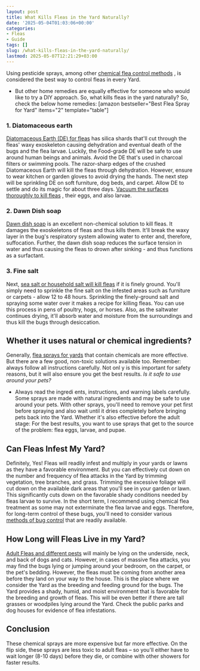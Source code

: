 ```yaml
---
layout: post
title: What Kills Fleas in the Yard Naturally?
date: '2025-05-04T01:03:06+00:00'
categories:
- Fleas
- Guide
tags: []
slug: /what-kills-fleas-in-the-yard-naturally/
lastmod: 2025-05-07T12:21:29+03:00
---
```


Using pesticide sprays, among other
[chemical flea control methods](https://extension.tennessee.edu/publications/Documents/PB1596.pdf)
, is considered the best way to control fleas in every Yard.
- But other home remedies are equally effective for someone who would like to try a DIY approach.
So,
what kills fleas in the yard naturally?
So, check the below home remedies:
[amazon bestseller="Best Flea Spray for Yard" items="2" template="table"]
### 1. Diatomaceous earth
[Diatomaceous Earth (DE) for fleas](https://pestpolicy.com/diatomaceous-earth-for-fleas/)
has silica shards that'll cut through the fleas' waxy exoskeleton causing dehydration and eventual death of the bugs and the flea larvae.
Luckily, the Food-grade DE will be safe to use around human beings and animals. Avoid the DE that's used in charcoal filters or swimming pools.
The razor-sharp edges of the crushed Diatomaceous Earth will kill the fleas through dehydration. However, ensure to wear kitchen or garden gloves to avoid drying the hands.
The next step will be sprinkling DE on soft furniture, dog beds, and carpet. Allow DE to settle and do its magic for about three days.
[Vacuum the surfaces thoroughly to kill fleas](https://pestpolicy.com/best-vacuum-for-fleas/)
, their eggs, and also larvae.
### 2. Dawn Dish soap
[Dawn dish soap](https://pestpolicy.com/dawn-dish-soap-for-fleas/)
is an excellent non-chemical solution to kill fleas. It damages the exoskeletons of fleas and thus kills them.
It'll break the waxy layer in the bug's respiratory system allowing water to enter and, therefore, suffocation.
Further, the dawn dish soap reduces the surface tension in water and thus causing the fleas to drown after sinking - and thus functions as a surfactant.
### 3. Fine salt
Next,
[sea salt or household salt will kill fleas](https://pestpolicy.com/does-salt-kill-fleas/)
if it is finely ground. You'll simply need to sprinkle the fine salt on the infested areas such as furniture or carpets - allow 12 to 48 hours.
Sprinkling the finely-ground salt and spraying some water over it makes a recipe for killing fleas. You can use this process in pens of poultry, hogs, or horses.
Also, as the saltwater continues drying, it'll absorb water and moisture from the surroundings and thus kill the bugs through desiccation.
## Whether it uses natural or chemical ingredients?
Generally,
[flea sprays for yards](https://pestpolicy.com/best-flea-spray-for-yard/)
that contain chemicals are more effective. But there are a few good, non-toxic solutions available too.
Remember: always follow all instructions carefully. Not onl
y is this important for safety reasons, but it will also ensure you get the best results.
*Is it safe to use around your pets?*
- Always read the ingredi
ents, instructions, and warning labels carefully. Some sprays are made with natural ingredients and may be safe to use around your pets.
With other sprays, you'll need to remove your pet first before spraying and also wait until it dries completely before bringing pets back into the Yard.
Whether it's also effective before the adult stage: For the best results, you want to use sprays that get to the source of the problem: flea eggs, larvae, and pupae.
## Can Fleas Infest My Yard?
Definitely, Yes! Fleas will readily infest and multiply in your yards or lawns as they have a favorable environment. But you can effectively cut down on the number and frequency of flea attacks in the Yard by trimming vegetation, tree branches, and grass.
Trimming the excessive foliage will cut down on the available dark areas that you'll see in your garden or lawn. This significantly cuts down on the favorable shady conditions needed by fleas larvae to survive. In the short term, I recommend using chemical flea treatment as some may not exterminate the flea larvae and eggs.
Therefore, for long-term control of these bugs, you'll need to consider various
[methods of bug control](https://entomology.ca.uky.edu/ef602)
that are readily available.
## How Long will Fleas Live in my Yard?
[Adult Fleas and different pests](https://extension.entm.purdue.edu/publichealth/insects/flea.html)
will mainly be lying on the underside, neck, and back of dogs and cats.
However, in cases of massive flea attacks, you may find the bugs lying or jumping around your bedroom, on the carpet, or the pet's bedding.
However, the fleas must be coming from another area before they land on your way to the house. This is the place where we consider the Yard as the breeding and feeding ground for the bugs.
The Yard provides a shady, humid, and moist environment that is favorable for the breeding and growth of fleas.
This will be even better if there are tall grasses or woodpiles lying around the Yard. Check the public parks and dog houses for evidence of flea infestations.
## Conclusion
These chemical sprays are more expensive but far more effective. On the flip side, these sprays are less toxic to adult fleas – so you'll either have to wait longer (8-10 days) before they die, or combine with other showers for faster results.
